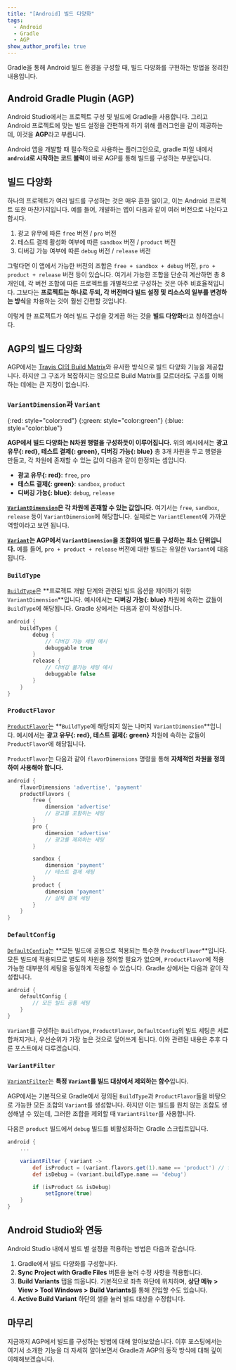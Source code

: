 ```yaml
---
title: "[Android] 빌드 다양화"
tags:
  - Android
  - Gradle
  - AGP
show_author_profile: true
---
```


Gradle을 통해 Android 빌드 환경을 구성할 때, 빌드 다양화를 구현하는 방법을 정리한 내용입니다.

<!--more-->

## Android Gradle Plugin (AGP)

Android Studio에서는 프로젝트 구성 및 빌드에 Gradle을 사용합니다. 그리고 Android 프로젝트에 맞는 빌드 설정을 간편하게 하기 위해 플러그인을 같이 제공하는데, 이것을 **AGP**라고 부릅니다.

Android 앱을 개발할 때 필수적으로 사용하는 플러그인으로, gradle 파일 내에서 **`android`로 시작하는 코드 블럭**이 바로 AGP를 통해 빌드를 구성하는 부분입니다.

## 빌드 다양화

하나의 프로젝트가 여러 빌드를 구성하는 것은 매우 흔한 일이고, 이는 Android 프로젝트 또한 마찬가지입니다. 예를 들어, 개발하는 앱이 다음과 같이 여러 버전으로 나뉜다고 합시다.

1. 광고 유무에 따른 `free` 버전 / `pro` 버전
2. 테스트 결제 활성화 여부에 따른 `sandbox` 버전 / `product` 버전
3. 디버깅 가능 여부에 따른 `debug` 버전 / `release` 버전

그렇다면 이 앱에서 가능한 버전의 조합은 `free + sandbox + debug` 버전, `pro + product + release` 버전 등이 있습니다. 여기서 가능한 조합을 단순히 계산하면 총 8개인데, 각 버전 조합에 따른 프로젝트를 개별적으로 구성하는 것은 아주 비효율적입니다. 그보다는 **프로젝트는 하나로 두되, 각 버전마다 빌드 설정 및 리소스의 일부를 변경하는 방식**을 차용하는 것이 훨씬 간편할 것입니다.

이렇게 한 프로젝트가 여러 빌드 구성을 갖게끔 하는 것을 **빌드 다양화**라고 칭하겠습니다.

## AGP의 빌드 다양화

AGP에서는 [Travis CI의 Build Matrix](https://docs.travis-ci.com/user/build-matrix/)와 유사한 방식으로 빌드 다양화 기능을 제공합니다. 하지만 그 구조가 복잡하지는 않으므로 Build Matrix를 모르더라도 구조를 이해하는 데에는 큰 지장이 없습니다.

### `VariantDimension`과 `Variant`

{:red: style="color:red"}
{:green: style="color:green"}
{:blue: style="color:blue"}

**AGP에서 빌드 다양화는 N차원 행렬을 구성하듯이 이루어집니다.** 위의 예시에서는 **<span>광고 유무</span>{: red}, <span>테스트 결제</span>{: green}, <span>디버깅 가능</span>{: blue}** 총 3개 차원을 두고 행렬을 만들고, 각 차원에 존재할 수 있는 값이 다음과 같이 한정되는 셈입니다.

* **<span>광고 유무</span>{: red}**: `free`, `pro`
* **<span>테스트 결제</span>{: green}**: `sandbox`, `product`
* **<span>디버깅 가능</span>{: blue}**: `debug`, `release`

**[`VariantDimension`](https://developer.android.com/reference/tools/gradle-api/4.1/com/android/build/api/dsl/VariantDimension)은 각 차원에 존재할 수 있는 값입니다.** 여기서는 `free`, `sandbox`, `release` 등이 `VariantDimension`에 해당합니다. 실제로는 `VariantElement`에 가까운 역할이라고 보면 됩니다.

**[`Variant`](https://developer.android.com/reference/tools/gradle-api/4.1/com/android/build/api/variant/Variant)는 AGP에서 `VariantDimension`을 조합하여 빌드를 구성하는 최소 단위입니다.** 예를 들어, `pro + product + release` 버전에 대한 빌드는 유일한 `Variant`에 대응됩니다.

### `BuildType`

[`BuildType`](https://developer.android.com/reference/tools/gradle-api/4.1/com/android/build/api/dsl/BuildType)은 **프로젝트 개발 단계와 관련된 빌드 옵션을 제어하기 위한 `VariantDimension`**입니다. 예시에서는 **<span>디버깅 가능</span>{: blue}** 차원에 속하는 값들이 `BuildType`에 해당됩니다. Gradle 상에서는 다음과 같이 작성합니다.

```gradle
android {
    buildTypes {
        debug {
            // 디버깅 가능 세팅 예시
            debuggable true
        }
        release {
            // 디버깅 불가능 세팅 예시
            debuggable false
        }
    }
}
```

### `ProductFlavor`

[`ProductFlavor`](https://developer.android.com/reference/tools/gradle-api/4.1/com/android/build/api/dsl/ProductFlavor)는 **`BuildType`에 해당되지 않는 나머지 `VariantDimension`**입니다. 예시에서는 **<span>광고 유무</span>{: red}, <span>테스트 결제</span>{: green}** 차원에 속하는 값들이 `ProductFlavor`에 해당됩니다.

`ProductFlavor`는 다음과 같이 `flavorDimensions` 명령을 통해 **자체적인 차원을 정의하여 사용해야 합니다.**

```gradle
android {
    flavorDimensions 'advertise', 'payment'
    productFlavors {
        free {
            dimension 'advertise'
            // 광고를 포함하는 세팅
        }
        pro {
            dimension 'advertise'
            // 광고를 제외하는 세팅
        }

        sandbox {
            dimension 'payment'
            // 테스트 결제 세팅
        }
        product {
            dimension 'payment'
            // 실제 결제 세팅
        }
    }
}
```

### `DefaultConfig`

[`DefaultConfig`](https://developer.android.com/reference/tools/gradle-api/4.1/com/android/build/api/dsl/DefaultConfig)는 **모든 빌드에 공통으로 적용되는 특수한 `ProductFlavor`**입니다. 모든 빌드에 적용되므로 별도의 차원을 정의할 필요가 없으며, `ProductFlavor`에 적용 가능한 대부분의 세팅을 동일하게 적용할 수 있습니다. Gradle 상에서는 다음과 같이 작성합니다.

```gradle
android {
    defaultConfig {
        // 모든 빌드 공통 세팅
    }
}
```

`Variant`를 구성하는 `BuildType`, `ProductFlavor`, `DefaultConfig`의 빌드 세팅은 서로 합쳐지거나, 우선순위가 가장 높은 것으로 덮어쓰게 됩니다. 이와 관련된 내용은 추후 다른 포스트에서 다루겠습니다.

### `VariantFilter`

[`VariantFilter`](https://developer.android.com/reference/tools/gradle-api/4.1/com/android/build/api/variant/VariantFilter)는 **특정 `Variant`를 빌드 대상에서 제외하는 함수**입니다.

AGP에서는 기본적으로 Gradle에서 정의된 `BuildType`과 `ProductFlavor`들을 바탕으로 가능한 모든 조합의 `Variant`를 생성합니다. 하지만 이는 빌드를 원치 않는 조합도 생성해낼 수 있는데, 그러한 조합을 제외할 때 `VariantFilter`를 사용합니다.

다음은 `product` 빌드에서 `debug` 빌드를 비활성화하는 Gradle 스크립트입니다.

```gradle
android {
    ...

    variantFilter { variant ->
        def isProduct = (variant.flavors.get(1).name == 'product') // flavorDimensions[1] == 'payments'
        def isDebug = (variant.buildType.name == 'debug')

        if (isProduct && isDebug)
            setIgnore(true)
    }
}
```

## Android Studio와 연동

Android Studio 내에서 빌드 별 설정을 적용하는 방법은 다음과 같습니다.

1. Gradle에서 빌드 다양화를 구성합니다.
2. **Sync Project with Gradle Files** 버튼을 눌러 수정 사항을 적용합니다.
3. **Build Variants** 탭을 띄웁니다. 기본적으로 좌측 하단에 위치하며, **상단 메뉴 > View > Tool Windows > Build Variants**를 통해 진입할 수도 있습니다.
4. **Active Build Variant** 하단의 셀을 눌러 빌드 대상을 수정합니다.

## 마무리

지금까지 AGP에서 빌드를 구성하는 방법에 대해 알아보았습니다. 이후 포스팅에서는 여기서 소개한 기능을 더 자세히 알아보면서 Gradle과 AGP의 동작 방식에 대해 깊이 이해해보겠습니다.
